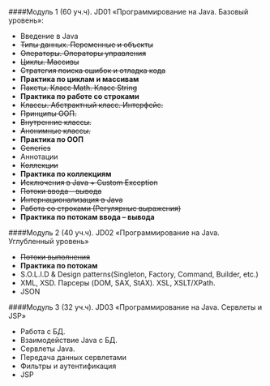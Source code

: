####Модуль 1 (60 уч.ч). JD01 «Программирование на Java. Базовый уровень»:
* Введение в Java
* ~~Типы данных. Переменные и объекты~~
* ~~Операторы. Операторы управления~~
* ~~Циклы. Массивы~~
* ~~Стратегия поиска ошибок и отладка кода~~
* **Практика по циклам и массивам**
* ~~Пакеты. Класс Math. Класс String~~
* **Практика по работе со строками**
* ~~Классы. Абстрактный класс. Интерфейс.~~ 
* ~~Принципы ООП.~~
* ~~Внутренние классы.~~
* ~~Анонимные классы.~~
* **Практика по ООП**
* ~~Generics~~
* Аннотации
* ~~Коллекции~~
* **Практика по коллекциям**
* ~~Исключения в Java + Custom Exception~~
* ~~Потоки ввода – вывода~~
* ~~Интернационализация в Java~~
* ~~Работа со строками (Регулярные выражения)~~
* **Практика по потокам ввода – вывода**

####Модуль 2 (40 уч.ч). JD02 «Программирование на Java. Углубленный уровень»
* ~~Потоки выполнения~~
* **Практика по потокам**
* S.O.L.I.D & Design patterns(Singleton, Factory, Command, Builder, etc.)
* XML, XSD. Парсеры (DOM, SAX, StAX). XSL, XSLT/XPath.
* JSON

####Модуль 3 (32 уч.ч). JD03 «Программирование на Java. Сервлеты и JSP»
* Работа с БД.
* Взаимодействие Java с БД.
* Сервлеты  Java.
* Передача данных сервлетами
* Фильтры и аутентификация
* JSP